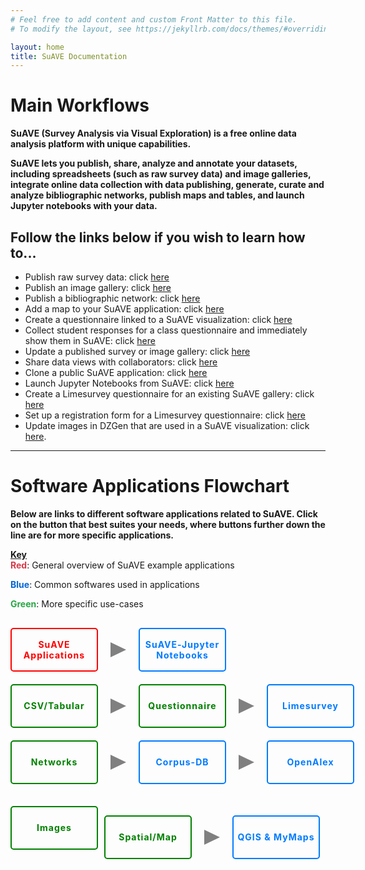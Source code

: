 ```yaml
---
# Feel free to add content and custom Front Matter to this file.
# To modify the layout, see https://jekyllrb.com/docs/themes/#overriding-theme-defaults

layout: home
title: SuAVE Documentation
---
```



# <b>Main Workflows</b>

**SuAVE (Survey Analysis via Visual Exploration) is a free online data analysis platform with unique capabilities.**

**SuAVE lets you publish, share, analyze and annotate your datasets, including spreadsheets (such as raw survey data) and image galleries, integrate online data collection with data publishing, generate, curate and analyze bibliographic networks, publish maps and tables, and launch Jupyter notebooks with your data.**

<h2>Follow the links below if you wish to learn how to...</h2>

- Publish raw survey data: click [here](https://suave-ucsd.github.io/SuAVE-Documentation/Upload_Dataset.html)
- Publish an image gallery: click [here](https://suave-ucsd.github.io/SuAVE-Documentation/Publish_Gallery.html)
- Publish a bibliographic network: click [here](https://suave-ucsd.github.io/SuAVE-Documentation/Bibliographic_Network_Pulbish.html)
- Add a map to your SuAVE application: click [here](https://suave-ucsd.github.io/SuAVE-Documentation/Add_Map_SuAVE.html)
- Create a questionnaire linked to a SuAVE visualization: click [here](https://suave-ucsd.github.io/SuAVE-Documentation/SuAVE_Survey.html)
- Collect student responses for a class questionnaire and immediately show them in SuAVE: click [here](https://suave-ucsd.github.io/SuAVE-Documentation/SuAVE_Class_Survey.html)
- Update a published survey or image gallery: click [here](https://suave-ucsd.github.io/SuAVE-Documentation/Update_Gallery.html)
- Share data views with collaborators: click [here](https://suave-ucsd.github.io/SuAVE-Documentation/Share_Views.html)
- Clone a public SuAVE application: click [here](https://suave-ucsd.github.io/SuAVE-Documentation/Clone_Survey.html)
- Launch Jupyter Notebooks from SuAVE: click [here](https://suave-ucsd.github.io/SuAVE-Documentation/Jupyter_Notebook_SuAVE.html)
- Create a Limesurvey questionnaire for an existing SuAVE gallery: click [here](https://suave-ucsd.github.io/SuAVE-Documentation/Limesurvey_Existing_SuAVE.html)
- Set up a registration form for a Limesurvey questionnaire: click [here](https://suave-ucsd.github.io/SuAVE-Documentation/Registration_Form.html)
- Update images in DZGen that are used in a SuAVE visualization: click [here](https://suave-ucsd.github.io/SuAVE-Documentation/Update_DZGen.html).

---
# <b> Software Applications Flowchart</b>

**Below are links to different software applications related to SuAVE. Click on the button that best suites your needs, where buttons further down the line are for more specific applications.**

<p><strong><u>Key</u></strong>

<style>
   .red-text {
      color: #d73a49; /* GitHub Markdown Red color */
   }
   .blue-text {
      color: #0366d6; /* GitHub Markdown Blue color */
   }
   .green-text {
      color: #28a745; /* GitHub Markdown Green color */
   }
</style>
<body>
<br>
<strong><span class="red-text">Red</span></strong>: General overview of SuAVE example applications<br>

<strong><span class="blue-text">Blue</span></strong>: Common softwares used in applications<br>

<strong><span class="green-text">Green</span></strong>: More specific use-cases<br>

<html>
<link rel="stylesheet" type="text/css" href="styles.css">

<body>
<div class="button-container" style="display: flex; align-items: center;margin-top: 30px">
   <div class="arrow-container">
      <div class="button red">
         <a href="https://suave-ucsd.github.io/SuAVE-Documentation/SuAVE_General_Applications.html">SuAVE Applications</a>
         <div class="arrow"></div>
      </div>
   </div>
   <div class="arrow-container" style="margin-left: 55px;">
      <div class="button">
         <a href="https://suave-ucsd.github.io/SuAVE-Documentation/Jupyter_Applications.html">SuAVE-Jupyter Notebooks</a>
      </div>
   </div>
</div>
<div class="button-container" style="display: flex; align-items: center;margin-top: 20px;">
   <div class="arrow-container">
      <div class="button green">
         <a href="https://suave-ucsd.github.io/SuAVE-Documentation/CSV_or_Tabular.html">CSV/Tabular</a>
         <div class="arrow"></div>
      </div>
   </div>
   <div class="arrow-container" style="margin-left: 55px;">
      <div class="button green">
         <a href="https://suave-ucsd.github.io/SuAVE-Documentation/Questionnaire.html">Questionnaire</a>
         <div class="arrow"></div>
      </div>
   </div>
   <div class="arrow-container">
      <div class="button" style="margin-left: 55px;">
         <a href="https://suave-ucsd.github.io/SuAVE-Documentation/Limesurvey_Application.html">Limesurvey</a>
      </div>
   </div>
</div>
<div class="button-container" style="display: flex; align-items: center;margin-top: 20px;">
   <div class="arrow-container">
      <div class="button green">
         <a href="https://suave-ucsd.github.io/SuAVE-Documentation/Network_Applications.html">Networks</a>
         <div class="arrow"></div>
      </div>
   </div>
   <div class="arrow-container" style="margin-left: 55px;">
      <div class="button">
         <a href="https://suave-ucsd.github.io/SuAVE-Documentation/CorpusDB_Applications.html">Corpus-DB</a>
         <div class="arrow"></div>
      </div>
   </div>
   <div class="arrow-container">
      <div class="button" style="margin-left: 55px;">
         <a href="https://suave-ucsd.github.io/SuAVE-Documentation/OpenAlex_Applications.html">OpenAlex</a>
      </div>
   </div>
</div>
<div class="button-container" style="display: flex; align-items: center;margin-top: 20px;">
   <div class="arrow-container">
      <div class="button green">
         <a href="https://suave-ucsd.github.io/SuAVE-Documentation/Image_Applications.html">Images</a>
      </div>
</div>
<div class="button-container" style="display: flex; align-items: center;margin-top: 30px">
   <div class="arrow-container">
      <div class="button green">
         <a href="https://suave-ucsd.github.io/SuAVE-Documentation/Spatial_or_Map_Applications.html">Spatial/Map</a>
         <div class="arrow"></div>
      </div>
   </div>
   <div class="arrow-container" style="margin-left: 55px;">
      <div class="button">
         <a href="https://suave-ucsd.github.io/SuAVE-Documentation/QGIS_and_MyMaps.html">QGIS & MyMaps</a>
      </div>
   </div>
</div>

<style>
  button-container {
    display: flex;
    justify-content: center;
    align-items: center;
  }
  .button {
    position: relative;
    margin-right: 10px;
    text-align: center;
    display: flex;
    flex-direction: column;
    align-items: center;
  }
  .arrow-container {
    display: flex;
    align-items: center;
  }
  .arrow {
    position: absolute;
    width: 0;
    height: 0;
    border-top: 12.5px solid transparent;
    border-bottom: 12.5px solid transparent;
    border-left: 25px solid #808080;
    left: 100%;
    top: 50%;
    transform: translateY(-50%);
    margin-left: 20px;
  }
  .button a {
    width: 130px;
    height: 60px;
    background-color: transparent;
    border: 2px solid #007bff;
    color: #007bff;
    padding: 3px;
    border-radius: 5px;
    cursor: pointer;
    font-size: 14px;
    font-weight: bold;
    letter-spacing: 1px;
    transition: background-color 0.3s, color 0.3s;
    text-decoration: none;
    display: flex;
    flex-direction: column;
    justify-content: center;
    align-items: center;
    text-align: center;
  }
  .button.red a {
    border: 2px solid red;
    color: red;
  }
   .button.green a {
    border: 2px solid green;
    color: green;
  }
  .button:not(:last-child) {
    margin-right: 15px;
  }
  .button a:hover {
    background-color: #007bff;
    color: white;
  }
  .button.red a:hover {
    background-color: red;
  }
   .button.green a:hover {
    background-color: green;
  }
</style>
